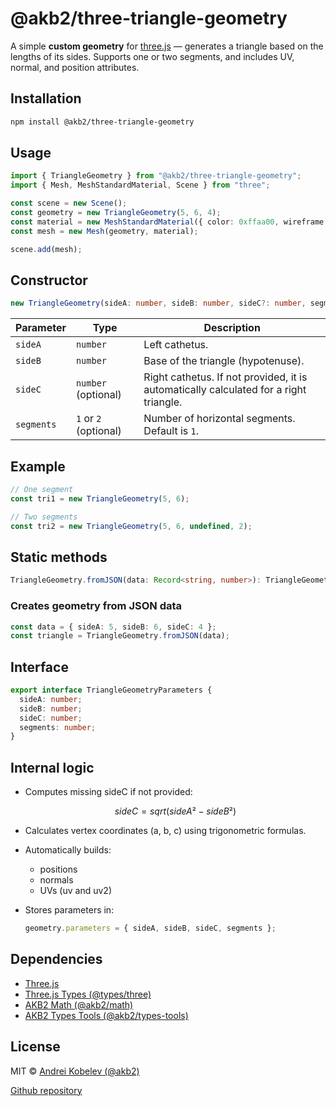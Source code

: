 # @akb2/three-triangle-geometry

A simple **custom geometry** for [three.js](https://threejs.org) — generates a triangle based on the lengths of its sides. Supports one or two segments, and includes UV, normal, and position attributes.

## Installation

```bash
npm install @akb2/three-triangle-geometry
```

## Usage

```ts
import { TriangleGeometry } from "@akb2/three-triangle-geometry";
import { Mesh, MeshStandardMaterial, Scene } from "three";

const scene = new Scene();
const geometry = new TriangleGeometry(5, 6, 4);
const material = new MeshStandardMaterial({ color: 0xffaa00, wireframe: true });
const mesh = new Mesh(geometry, material);

scene.add(mesh);
```

## Constructor

```ts
new TriangleGeometry(sideA: number, sideB: number, sideC?: number, segments?: number);
```

| Parameter   | Type                  | Description                                                                           |
|-------------|-----------------------|---------------------------------------------------------------------------------------|
| `sideA`     | `number`              | Left cathetus.                                                                        |
| `sideB`     | `number`              | Base of the triangle (hypotenuse).                                                    |
| `sideC`     | `number` (optional)   | Right cathetus. If not provided, it is automatically calculated for a right triangle. |
| `segments`  | `1` or `2` (optional) | Number of horizontal segments. Default is `1`.                                        |

## Example

```ts
// One segment
const tri1 = new TriangleGeometry(5, 6);

// Two segments
const tri2 = new TriangleGeometry(5, 6, undefined, 2);
```

## Static methods

```ts
TriangleGeometry.fromJSON(data: Record<string, number>): TriangleGeometry;
```

### Creates geometry from JSON data

```ts
const data = { sideA: 5, sideB: 6, sideC: 4 };
const triangle = TriangleGeometry.fromJSON(data);
```

## Interface

```ts
export interface TriangleGeometryParameters {
  sideA: number;
  sideB: number;
  sideC: number;
  segments: number;
}
```

## Internal logic

* Computes missing sideC if not provided:

  ```math
  sideC = sqrt(sideA² - sideB²)
  ```

* Calculates vertex coordinates (a, b, c) using trigonometric formulas.
* Automatically builds:
  * positions
  * normals
  * UVs (uv and uv2)
* Stores parameters in:

  ```ts
  geometry.parameters = { sideA, sideB, sideC, segments };
  ```

## Dependencies

* [Three.js](https://www.npmjs.com/package/three)
* [Three.js Types (@types/three)](https://www.npmjs.com/package/@types/three)
* [AKB2 Math (@akb2/math)](https://www.npmjs.com/package/@akb2/math)
* [AKB2 Types Tools (@akb2/types-tools)](https://www.npmjs.com/package/@akb2/types-tools)

## License

MIT © [Andrei Kobelev (@akb2)](https://github.com/akb2)

[Github repository](https://github.com/akb2/three-triangle-geometry)
